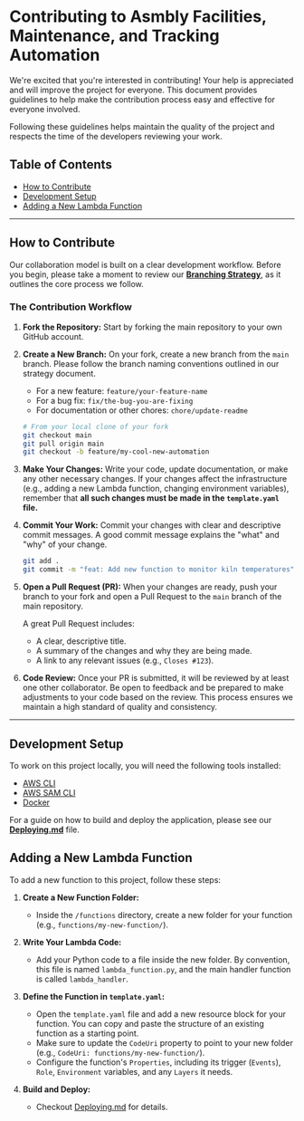 # Contributing to Asmbly Facilities, Maintenance, and Tracking Automation

We're excited that you're interested in contributing! Your help is appreciated and will improve the project for everyone. This document provides guidelines to help make the contribution process easy and effective for everyone involved.

Following these guidelines helps maintain the quality of the project and respects the time of the developers reviewing your work.

## Table of Contents

- [How to Contribute](#how-to-contribute)
- [Development Setup](#development-setup)
- [Adding a New Lambda Function](#adding-a-new-lambda-function)

---

## How to Contribute

Our collaboration model is built on a clear development workflow. Before you begin, please take a moment to review our [**Branching Strategy**](Branching%20Strategy.md), as it outlines the core process we follow.

### The Contribution Workflow

1.  **Fork the Repository:**
    Start by forking the main repository to your own GitHub account.

2.  **Create a New Branch:**
    On your fork, create a new branch from the `main` branch. Please follow the branch naming conventions outlined in our strategy document.

    * For a new feature: `feature/your-feature-name`
    * For a bug fix: `fix/the-bug-you-are-fixing`
    * For documentation or other chores: `chore/update-readme`

    ```bash
    # From your local clone of your fork
    git checkout main
    git pull origin main
    git checkout -b feature/my-cool-new-automation
    ```

3.  **Make Your Changes:**
    Write your code, update documentation, or make any other necessary changes. If your changes affect the infrastructure (e.g., adding a new Lambda function, changing environment variables), remember that **all such changes must be made in the `template.yaml` file.**

4.  **Commit Your Work:**
    Commit your changes with clear and descriptive commit messages. A good commit message explains the "what" and "why" of your change.

    ```bash
    git add .
    git commit -m "feat: Add new function to monitor kiln temperatures"
    ```

5.  **Open a Pull Request (PR):**
    When your changes are ready, push your branch to your fork and open a Pull Request to the `main` branch of the main repository.

    A great Pull Request includes:
    * A clear, descriptive title.
    * A summary of the changes and why they are being made.
    * A link to any relevant issues (e.g., `Closes #123`).

6.  **Code Review:**
    Once your PR is submitted, it will be reviewed by at least one other collaborator. Be open to feedback and be prepared to make adjustments to your code based on the review. This process ensures we maintain a high standard of quality and consistency.

---

## Development Setup

To work on this project locally, you will need the following tools installed:

* [AWS CLI](https://aws.amazon.com/cli/)
* [AWS SAM CLI](https://docs.aws.amazon.com/serverless-application-model/latest/developerguide/serverless-sam-cli-install.html)
* [Docker](https://www.docker.com/products/docker-desktop/)

For a guide on how to build and deploy the application, please see our [**Deploying.md**](Deploying.md) file.

## Adding a New Lambda Function

To add a new function to this project, follow these steps:

1.  **Create a New Function Folder:**
    * Inside the `/functions` directory, create a new folder for your function (e.g., `functions/my-new-function/`).

2.  **Write Your Lambda Code:**
    * Add your Python code to a file inside the new folder. By convention, this file is named `lambda_function.py`, and the main handler function is called `lambda_handler`.

3.  **Define the Function in `template.yaml`:**
    * Open the `template.yaml` file and add a new resource block for your function. You can copy and paste the structure of an existing function as a starting point.
    * Make sure to update the `CodeUri` property to point to your new folder (e.g., `CodeUri: functions/my-new-function/`).
    * Configure the function's `Properties`, including its trigger (`Events`), `Role`, `Environment` variables, and any `Layers` it needs.

4.  **Build and Deploy:**
    * Checkout [Deploying.md](Deploying.md) for details.